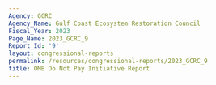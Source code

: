 ```yaml
---
Agency: GCRC
Agency_Name: Gulf Coast Ecosystem Restoration Council
Fiscal_Year: 2023
Page_Name: 2023_GCRC_9
Report_Id: '9'
layout: congressional-reports
permalink: /resources/congressional-reports/2023_GCRC_9
title: OMB Do Not Pay Initiative Report
---
```


